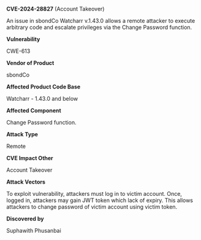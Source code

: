 **CVE-2024-28827** (Account Takeover)

 An issue in sbondCo Watcharr v.1.43.0 allows a remote attacker to execute arbitrary code and escalate privileges via the Change Password function.

**Vulnerability** 

CWE-613

**Vendor of Product** 

sbondCo

**Affected Product Code Base** 

Watcharr - 1.43.0 and below

**Affected Component**

Change Password function.

**Attack Type**

Remote

**CVE Impact Other**

Account Takeover

**Attack Vectors**

To exploit vulnerability, attackers must log in to victim account. Once, logged in, attackers may gain JWT token which lack of expiry. This allows attackers to change password of victim account using victim token.

**Discovered by**

Suphawith Phusanbai
